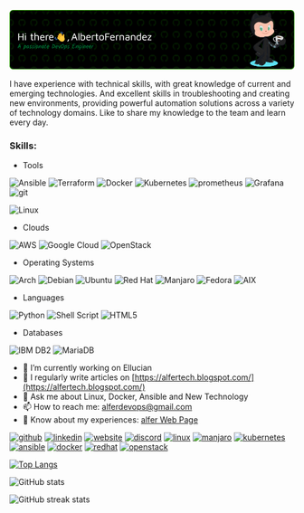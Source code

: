 ![Header](./github-header-img.png)

I have experience with technical skills, with great knowledge of current and emerging technologies. And excellent skills in troubleshooting and creating new environments, providing powerful automation solutions across a variety of technology domains.
Like to share my knowledge to the team and learn every day. 

### Skills:
* Tools

![Ansible](https://img.shields.io/badge/ansible-Advanced-green)
![Terraform](https://img.shields.io/badge/terraform-Intermediate-%235835CC.svg?style=for-the-badge&logo=terraform&logoColor=white)
![Docker](https://img.shields.io/badge/docker-%230db7ed.svg?style=for-the-badge&logo=docker&logoColor=white)
![Kubernetes](https://img.shields.io/badge/kubernetes-%23326ce5.svg?style=for-the-badge&logo=kubernetes&logoColor=white)
![prometheus](https://img.shields.io/badge/prometheus%20-%23E6522C.svg?&style=for-the-badge&logo=prometheus&logoColor=white)
![Grafana](https://img.shields.io/badge/Grafana-F15A29?&style=for-the-badge&logo=grafana&logoColor=white)
![git](https://img.shields.io/badge/git%20-%23F05033.svg?&style=for-the-badge&logo=git&logoColor=white)

![Linux](https://img.shields.io/badge/Linux-Expert-blue)

* Clouds

![AWS](https://img.shields.io/badge/AWS-%23FF9900.svg?style=for-the-badge&logo=amazon-aws&logoColor=white)
![Google Cloud](https://img.shields.io/badge/GoogleCloud-%234285F4.svg?style=for-the-badge&logo=google-cloud&logoColor=white)
![OpenStack](https://img.shields.io/badge/Openstack-%23f01742.svg?style=for-the-badge&logo=openstack&logoColor=white)

* Operating Systems

![Arch](https://img.shields.io/badge/Arch%20Linux-1793D1?logo=arch-linux&logoColor=fff&style=for-the-badge)
![Debian](https://img.shields.io/badge/Debian-D70A53?style=for-the-badge&logo=debian&logoColor=white)
![Ubuntu](https://img.shields.io/badge/Ubuntu-E95420?style=for-the-badge&logo=ubuntu&logoColor=white)
![Red Hat](https://img.shields.io/badge/Red%20Hat-EE0000?style=for-the-badge&logo=redhat&logoColor=white)
![Manjaro](https://img.shields.io/badge/Manjaro-34BE5B?style=for-the-badge&logo=manjaro&logoColor=white)
![Fedora](https://img.shields.io/badge/Fedora-0B57A4?style=for-the-badge&logo=fedora&logoColor=white)
![AIX](https://img.shields.io/badge/AIX-7BBA00?style=for-the-badge&logo=aix&logoColor=white)

* Languages

![Python](https://img.shields.io/badge/python-3670A0?style=for-the-badge&logo=python&logoColor=ffdd54)
![Shell Script](https://img.shields.io/badge/shell_script-%23121011.svg?style=for-the-badge&logo=gnu-bash&logoColor=white)
![HTML5](https://img.shields.io/badge/html5-%23E34F26.svg?style=for-the-badge&logo=html5&logoColor=white)

* Databases
  
![IBM DB2](https://img.shields.io/badge/IBM%20DB2-006699?style=for-the-badge&logo=ibmdb2&logoColor=white)
![MariaDB](https://img.shields.io/badge/MariaDB-003545?style=for-the-badge&logo=mariadb&logoColor=white)

- 🔭 I’m currently working on Ellucian 
- 📝 I regularly write articles on [https://alfertech.blogspot.com/](https://alfertech.blogspot.com/)
- 💬 Ask me about Linux, Docker, Ansible and New Technology 
- 📫 How to reach me: alferdevops@gmail.com 
- 📄 Know about my experiences: [alfer Web Page](http://alfer.io)


[<img src='https://cdn.jsdelivr.net/npm/simple-icons@3.0.1/icons/github.svg' alt='github' height='40'>](https://github.com/alfer71)  [<img src='https://cdn.jsdelivr.net/npm/simple-icons@3.0.1/icons/linkedin.svg' alt='linkedin' height='40'>](https://www.linkedin.com/in/alferdevops)  [<img src='https://cdn.jsdelivr.net/npm/simple-icons@3.0.1/icons/icloud.svg' alt='website' height='40'>](https://alfertech.blogspot.com/)  [<img src='https://cdn.jsdelivr.net/npm/simple-icons@3.0.1/icons/discord.svg' alt='discord' height='40'>](alfer#6539)  [<img src='https://cdn.jsdelivr.net/npm/simple-icons@3.0.1/icons/linux.svg' alt='linux' height='40'>](https://www.linux.org/)  [<img src='https://cdn.jsdelivr.net/npm/simple-icons@3.0.1/icons/manjaro.svg' alt='manjaro' height='40'>](https://manjaro.org/)  [<img src='https://cdn.jsdelivr.net/npm/simple-icons@3.0.1/icons/kubernetes.svg' alt='kubernetes' height='40'>](https://kubernetes.io)  [<img src='https://cdn.jsdelivr.net/npm/simple-icons@3.0.1/icons/ansible.svg' alt='ansible' height='40'>](https://www.ansible.com/)  [<img src='https://cdn.jsdelivr.net/npm/simple-icons@3.0.1/icons/docker.svg' alt='docker' height='40'>](https://www.docker.com/)  [<img src='https://cdn.jsdelivr.net/npm/simple-icons@3.0.1/icons/redhat.svg' alt='redhat' height='40'>](https://www.redhat.com)  [<img src='https://cdn.jsdelivr.net/npm/simple-icons@3.0.1/icons/openstack.svg' alt='openstack' height='40'>](https://www.openstack.org/)  

[![Top Langs](https://github-readme-stats.vercel.app/api/top-langs/?username=alfer71)](https://github.com/anuraghazra/github-readme-stats)

![GitHub stats](https://github-readme-stats.vercel.app/api?username=alfer71&show_icons=true)   

![GitHub streak stats](https://github-readme-streak-stats.herokuapp.com/?user=alfer71)  
